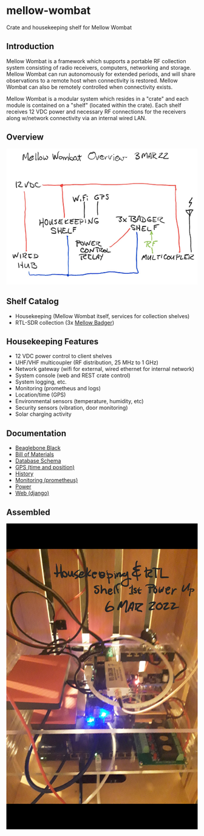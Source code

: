 # mellow-wombat
Crate and housekeeping shelf for Mellow Wombat

## Introduction
Mellow Wombat is a framework which supports a portable RF collection system consisting of radio receivers, computers, networking and storage.  Mellow Wombat can run autonomously for extended periods, and will share observations to a remote host when connectivity is restored.  Mellow Wombat can also be remotely controlled when connectivity exists.

Mellow Wombat is a modular system which resides in a "crate" and each module is contained on a "shelf" (located within the crate).  Each shelf receives 12 VDC
power and necessary RF connections for the receivers along w/network connectivity via an internal wired LAN.

## Overview
![overview](https://github.com/guycole/mellow-wombat/blob/main/dox/grafix/overview.png)

## Shelf Catalog
+ Housekeeping (Mellow Wombat itself, services for collection shelves)
+ RTL-SDR collection (3x [Mellow Badger](https://github.com/guycole/mellow-badger))

## Housekeeping Features
+ 12 VDC power control to client shelves
+ UHF/VHF multicoupler (RF distribution, 25 MHz to 1 GHz)
+ Network gateway (wifi for external, wired ethernet for internal network)
+ System console (web and REST crate control)
+ System logging, etc.
+ Monitoring (prometheus and logs)
+ Location/time (GPS)
+ Environmental sensors (temperature, humidity, etc)
+ Security sensors (vibration, door monitoring)
+ Solar charging activity

## Documentation
+ [Beaglebone Black](https://github.com/guycole/mellow-wombat/blob/main/dox/BEAGLEBONE.md)
+ [Bill of Materials](https://github.com/guycole/mellow-wombat/blob/main/dox/BOM.md)
+ [Database Schema](https://github.com/guycole/mellow-wombat/blob/main/dox/DATABASE.md)
+ [GPS (time and position)](https://github.com/guycole/mellow-wombat/blob/main/dox/GPS.md)
+ [History](https://github.com/guycole/mellow-wombat/blob/main/dox/HISTORY.md)
+ [Monitoring (prometheus)](https://github.com/guycole/mellow-wombat/blob/main/dox/NETWORKING.md)
+ [Power](https://github.com/guycole/mellow-wombat/blob/main/dox/POWER.md)
+ [Web (django)](https://github.com/guycole/mellow-wombat/blob/main/dox/WEB.md)

## Assembled
![first_power](https://github.com/guycole/mellow-wombat/blob/main/dox/grafix/first_power.jpg)
 
